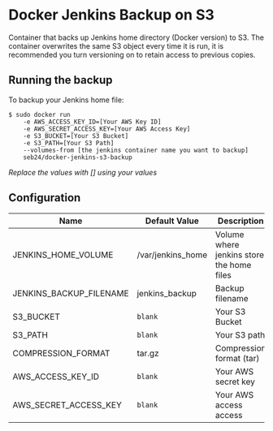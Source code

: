 # Docker Jenkins Backup on S3

Container that backs up Jenkins home directory (Docker version) to S3. The container overwrites the same S3 object every time it is run, it is recommended you turn versioning on to retain access to previous copies.

## Running the backup

To backup your Jenkins home file:

    $ sudo docker run
        -e AWS_ACCESS_KEY_ID=[Your AWS Key ID]
        -e AWS_SECRET_ACCESS_KEY=[Your AWS Access Key]
        -e S3_BUCKET=[Your S3 Bucket]
        -e S3_PATH=[Your S3 Path]
        --volumes-from [the jenkins container name you want to backup]
        seb24/docker-jenkins-s3-backup

*Replace the values with [] using your values*

## Configuration

Name                    |   Default Value   |   Description
---                     |   ---             |   ---
JENKINS_HOME_VOLUME     | /var/jenkins_home | Volume where jenkins store the home files
JENKINS_BACKUP_FILENAME | jenkins_backup    | Backup filename
S3_BUCKET               | `blank`           | Your S3 Bucket
S3_PATH                 | `blank`           | Your S3 path
COMPRESSION_FORMAT      | tar.gz            | Compression format (tar)
AWS_ACCESS_KEY_ID       | `blank`           | Your AWS secret key
AWS_SECRET_ACCESS_KEY   | `blank`           | Your AWS access access
